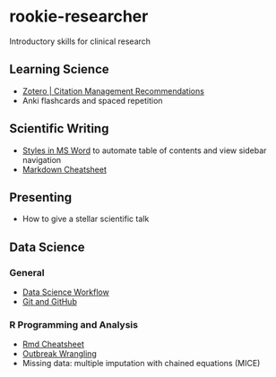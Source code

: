 # rookie-researcher
Introductory skills for clinical research


## Learning Science

* [Zotero | Citation Management Recommendations](https://github.com/dgrisafe/rookie-researcher/blob/main/Zotero%20%7C%20Citation%20Management%20Recommendations.md)
* Anki flashcards and spaced repetition


## Scientific Writing

* [Styles in MS Word](https://support.microsoft.com/en-us/topic/the-styles-advantage-in-word-b4a6372f-188c-93cb-831b-c4dd0cb3a881) to automate table of contents and view sidebar navigation
* [Markdown Cheatsheet](https://www.markdownguide.org/cheat-sheet/) 


## Presenting

* How to give a stellar scientific talk


## Data Science

### General

* [Data Science Workflow](https://github.com/dgrisafe/rookie-researcher/blob/main/Data%20Science%20Workflow.md)
* [Git and GitHub](https://github.com/dgrisafe/rookie-researcher/blob/main/Git%20and%20GitHub.md)

### R Programming and Analysis

* [Rmd Cheatsheet](https://www.rstudio.com/wp-content/uploads/2015/02/rmarkdown-cheatsheet.pdf)
* [Outbreak Wrangling](https://github.com/dgrisafe/outbreak_wrangling)
* Missing data: multiple imputation with chained equations (MICE)
